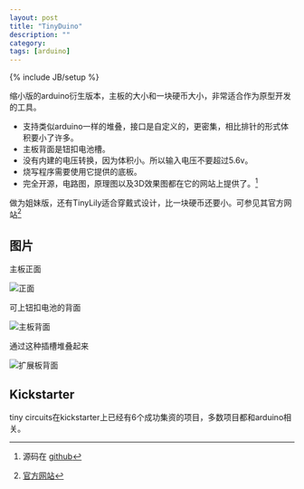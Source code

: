 ```yaml
---
layout: post
title: "TinyDuino"
description: ""
category: 
tags: [arduino]
---
```

{% include JB/setup %}

缩小版的arduino衍生版本，主板的大小和一块硬币大小，非常适合作为原型开发的工具。

- 支持类似arduino一样的堆叠，接口是自定义的，更密集，相比排针的形式体积要小了许多。 
- 主板背面是钮扣电池槽。
- 没有内建的电压转换，因为体积小。所以输入电压不要超过5.6v。 
- 烧写程序需要使用它提供的底板。
- 完全开源，电路图，原理图以及3D效果图都在它的网站上提供了。[^github]

做为姐妹版，还有TinyLily适合穿戴式设计，比一块硬币还要小。可参见其官方网站[^tinycircuits]

## 图片 

主板正面

![正面](http://ww1.sinaimg.cn/large/a74ecc4cjw1e0pe4b1br3j.jpg)

可上钮扣电池的背面

![主板背面](http://ww3.sinaimg.cn/large/a74eed94jw1e0pe57y987j.jpg)

通过这种插槽堆叠起来

![扩展板背面](http://ww1.sinaimg.cn/large/a74e55b4jw1e0pe68iy7qj.jpg)

## Kickstarter

tiny circuits在kickstarter上已经有6个成功集资的项目，多数项目都和arduino相关。

[^tinycircuits]: [官方网站](http://tiny-circuits.com)
[^github]: 源码在 [github](https://github.com/TinyCircuits)
